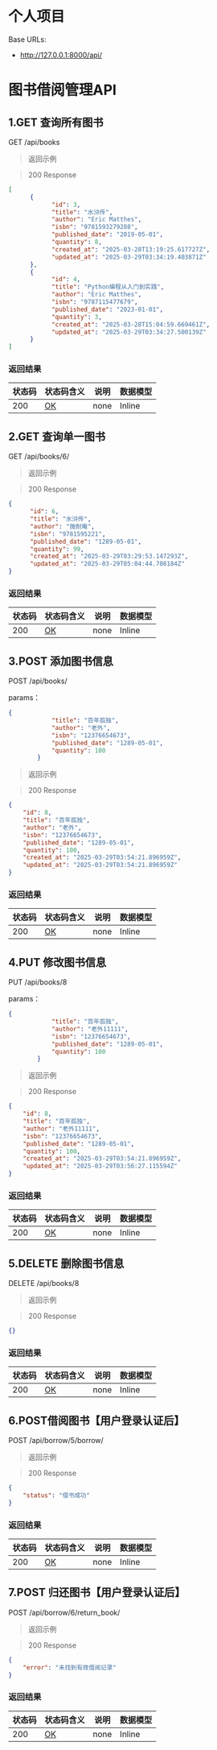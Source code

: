 # 个人项目

Base URLs:

* <a href="http://dev-cn.your-api-server.com">http://127.0.0.1:8000/api/</a>

# 图书借阅管理API

## 1.GET 查询所有图书

GET /api/books

> 返回示例

> 200 Response

```json
[
      {
            "id": 3,
            "title": "水浒传",
            "author": "Eric Matthes",
            "isbn": "9781593279288",
            "published_date": "2019-05-01",
            "quantity": 8,
            "created_at": "2025-03-28T13:19:25.617727Z",
            "updated_at": "2025-03-29T03:34:19.403871Z"
      },
      {
            "id": 4,
            "title": "Python编程从入门到实践",
            "author": "Eric Matthes",
            "isbn": "9787115477679",
            "published_date": "2023-01-01",
            "quantity": 3,
            "created_at": "2025-03-28T15:04:59.669461Z",
            "updated_at": "2025-03-29T03:34:27.500139Z"
      }
]
```

### 返回结果

|状态码|状态码含义|说明|数据模型|
|---|---|---|---|
|200|[OK](https://tools.ietf.org/html/rfc7231#section-6.3.1)|none|Inline|

### 

## 2.GET 查询单一图书

GET /api/books/6/

> 返回示例

> 200 Response

```json
{
      "id": 6,
      "title": "水浒传",
      "author": "施耐庵",
      "isbn": "9781595221",
      "published_date": "1289-05-01",
      "quantity": 99,
      "created_at": "2025-03-29T03:29:53.147293Z",
      "updated_at": "2025-03-29T05:04:44.708184Z"
}
```

### 返回结果

|状态码|状态码含义|说明|数据模型|
|---|---|---|---|
|200|[OK](https://tools.ietf.org/html/rfc7231#section-6.3.1)|none|Inline|

### 

## 3.POST 添加图书信息

POST /api/books/

params：

```json
{
            "title": "百年孤独",
            "author": "老外",
            "isbn": "12376654673",
            "published_date": "1289-05-01",
            "quantity": 100
        }
```



> 返回示例

> 200 Response

```json
{
    "id": 8,
    "title": "百年孤独",
    "author": "老外",
    "isbn": "12376654673",
    "published_date": "1289-05-01",
    "quantity": 100,
    "created_at": "2025-03-29T03:54:21.896959Z",
    "updated_at": "2025-03-29T03:54:21.896959Z"
}
```

### 返回结果

|状态码|状态码含义|说明|数据模型|
|---|---|---|---|
|200|[OK](https://tools.ietf.org/html/rfc7231#section-6.3.1)|none|Inline|

### 

## 4.PUT 修改图书信息

PUT /api/books/8

params：

```json
{
            "title": "百年孤独",
            "author": "老外11111",
            "isbn": "12376654673",
            "published_date": "1289-05-01",
            "quantity": 100
        }
```

> 返回示例

> 200 Response

```json
{
    "id": 8,
    "title": "百年孤独",
    "author": "老外11111",
    "isbn": "12376654673",
    "published_date": "1289-05-01",
    "quantity": 100,
    "created_at": "2025-03-29T03:54:21.896959Z",
    "updated_at": "2025-03-29T03:56:27.115594Z"
}
```

### 返回结果

|状态码|状态码含义|说明|数据模型|
|---|---|---|---|
|200|[OK](https://tools.ietf.org/html/rfc7231#section-6.3.1)|none|Inline|

### 

## 5.DELETE 删除图书信息

DELETE /api/books/8

> 返回示例

> 200 Response

```json
{}
```

### 返回结果

|状态码|状态码含义|说明|数据模型|
|---|---|---|---|
|200|[OK](https://tools.ietf.org/html/rfc7231#section-6.3.1)|none|Inline|

### 

## 6.POST借阅图书【用户登录认证后】

POST /api/borrow/5/borrow/

> 返回示例

> 200 Response

```json
{
    "status": "借书成功"
}
```

### 返回结果

| 状态码 | 状态码含义                                              | 说明 | 数据模型 |
| ------ | ------------------------------------------------------- | ---- | -------- |
| 200    | [OK](https://tools.ietf.org/html/rfc7231#section-6.3.1) | none | Inline   |



## 7.POST 归还图书【用户登录认证后】

POST  /api/borrow/6/return_book/

> 返回示例

> 200 Response

```json
{
    "error": "未找到有效借阅记录"
}
```

### 返回结果

|状态码|状态码含义|说明|数据模型|
|---|---|---|---|
|200|[OK](https://tools.ietf.org/html/rfc7231#section-6.3.1)|none|Inline|

### 

